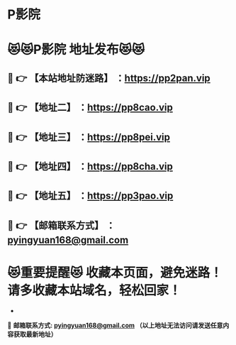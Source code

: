 # P影院
:heart_eyes_cat::heart_eyes_cat:P影院 地址发布:heart_eyes_cat::heart_eyes_cat:
==
:kiss: :point_right: 【本站地址防迷路】 ：https://pp2pan.vip
------
:kiss: :point_right: 【地址二】 ：https://pp8cao.vip
------
:kiss: :point_right: 【地址三】 ：https://pp8pei.vip
------
:kiss: :point_right: 【地址四】 ：https://pp8cha.vip
------
:kiss: :point_right: 【地址五】 ：https://pp3pao.vip
------
:kiss: :point_right: 【邮箱联系方式】 ：pyingyuan168@gmail.com
------
:heart_eyes_cat:重要提醒:heart_eyes_cat: 收藏本页面，避免迷路！请多收藏本站域名，轻松回家！
==

-

:love_letter: __邮箱联系方式: pyingyuan168@gmail.com （以上地址无法访问请发送任意内容获取最新地址）__
